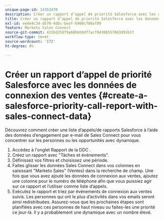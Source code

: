 ```yaml
---
unique-page-id: 14352470
description: Créer un rapport d’appel de priorité Salesforce avec les données de connexion aux ventes - Documents Marketo - Documentation du produit
title: Créer un rapport d’appel de priorité Salesforce avec les données de connexion des ventes
exl-id: eede4c34-d570-4dbc-beaf-6960cf80af89
feature: Marketo Sales Connect
source-git-commit: 431bd258f9a68bbb9df7acf043085578d3d91b1f
workflow-type: tm+mt
source-wordcount: '172'
ht-degree: 0%

---
```


# Créer un rapport d’appel de priorité Salesforce avec les données de connexion des ventes {#create-a-salesforce-priority-call-report-with-sales-connect-data}

Découvrez comment créer une liste d’appels/de rapports Salesforce à l’aide des données d’engagement par e-mail de Sales Connect pour vous concentrer sur les personnes ou les opportunités avec dynamique.

1. Accédez à l&#39;onglet Rapport de la DDC .
1. Créez un rapport avec &quot;Tâches et événements&quot;.
1. Définissez vos filtres et choisissez une période.
1. Faites glisser les données Sales Connect dans vos colonnes en saisissant &quot;Marketo Sales&quot; (Ventes) dans la recherche de champ. Une fois que vous avez ajouté les données de connexion aux ventes, ajoutez une colonne pour le numéro de téléphone afin que vous puissiez agir sur ce rapport et l’utiliser comme liste d’appels.
1. Exécutez le rapport et triez par événements de connexion aux ventes suivis. Les personnes qui ont le plus d’activités dans vos emails seront ainsi redistribuées. Assurez-vous que les prochaines étapes sont planifiées avec ces personnes de haut niveau ou faites-les une priorité ce jour-là. Il y a probablement une dynamique avec un nombre élevé.
